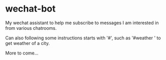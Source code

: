 # wechat-bot
My wechat assistant to help me subscribe to messages I am interested in from various chatrooms.

Can also following some instructions starts with '#', such as '#weather <city>' to get weather of a city.

More to come...
